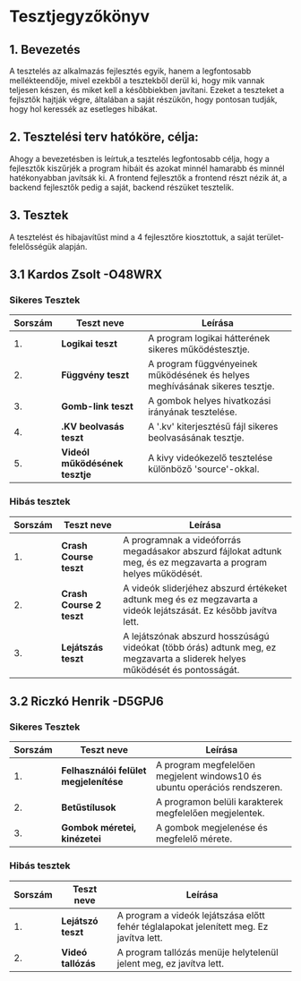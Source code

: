 # Tesztjegyzőkönyv

## 1. Bevezetés
A tesztelés az alkalmazás fejlesztés egyik, hanem a legfontosabb mellékteendője,
mivel ezekből a tesztekből derül ki, hogy mik vannak teljesen készen, és miket kell a későbbiekben javítani.
Ezeket a teszteket a fejlsztők hajtják végre, általában a saját részükön, hogy pontosan tudják,
hogy hol keressék az esetleges hibákat.

## 2. Tesztelési terv hatóköre, célja:
Ahogy a bevezetésben is leírtuk,a tesztelés legfontosabb célja, hogy a fejlesztők kiszűrjék a program hibáit
és azokat minnél hamarabb és minnél hatékonyabban javítsák ki.
A frontend fejlesztők a frontend részt nézik át, a backend fejlesztők pedig a saját, backend részüket tesztelik.

## 3. Tesztek
A tesztelést és hibajavítűst mind a 4 fejlesztőre kiosztottuk, a saját terület-felelősségük alapján.

## 3.1 Kardos Zsolt -O48WRX

### Sikeres Tesztek

| Sorszám | Teszt neve | Leírása |
|---|---|---|
| 1. | **Logikai teszt** | A program logikai hátterének sikeres működéstesztje. |
| 2. | **Függvény teszt** | A program függvényeinek működésének és helyes meghívásának sikeres tesztje. |
| 3. | **Gomb-link teszt** | A gombok helyes hivatkozási irányának tesztelése. |
| 4. | **.KV beolvasás teszt** | A '.kv' kiterjesztésű fájl sikeres beolvasásának tesztje. |
| 5. | **Videól működésének tesztje** | A kivy videókezelő tesztelése különböző 'source'-okkal. |

### Hibás tesztek

| Sorszám | Teszt neve | Leírása |
|---|---|---|
| 1. | **Crash Course teszt** | A programnak a videóforrás megadásakor abszurd fájlokat adtunk meg, és ez megzavarta a program helyes működését. |
| 2. | **Crash Course 2 teszt** | A videók sliderjéhez abszurd értékeket adtunk meg és ez megzavarta a videók lejátszását. Ez később javítva lett. |
| 3. | **Lejátszás teszt** | A lejátszónak abszurd hosszúságú videókat (több órás) adtunk meg, ez megzavarta a sliderek helyes működését és pontosságát. |

## 3.2 Riczkó Henrik -D5GPJ6

### Sikeres Tesztek

| Sorszám | Teszt neve | Leírása |
|---|---|---|
| 1. | **Felhasználói felület megjelenítése** | A program megfelelően megjelent windows10 és ubuntu operációs rendszeren. |
| 2. | **Betűstílusok** | A programon belüli karakterek megfelelően megjelentek. |
| 3. | **Gombok méretei, kinézetei** | A gombok megjelenése és megfelelő mérete. |

### Hibás tesztek

| Sorszám | Teszt neve | Leírása |
|---|---|---|
| 1. | **Lejátszó teszt** | A program a videók lejátszása előtt fehér téglalapokat jelenített meg. Ez javítva lett. |
| 2. | **Videó tallózás** | A program tallózás menüje helytelenül jelent meg, ez javítva lett. |
